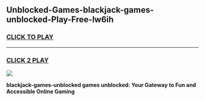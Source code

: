 
## Unblocked-Games-blackjack-games-unblocked-Play-Free-lw6ih
<h3>
<a href="https://premium76.site?title=blackjack-games-unblocked&ref=18A">CLICK TO PLAY</a></h3>
<hr>

<h3>
<a href="https://premium76.site?title=blackjack-games-unblocked&ref=18A">CLICK 2 PLAY</a>
  
</h3>

<a href="https://premium76.site?title=blackjack-games-unblocked&ref=18A"><img src="https://clearcache.store/games.png"></a>


**blackjack-games-unblocked games unblocked: Your Gateway to Fun and Accessible Online Gaming**
